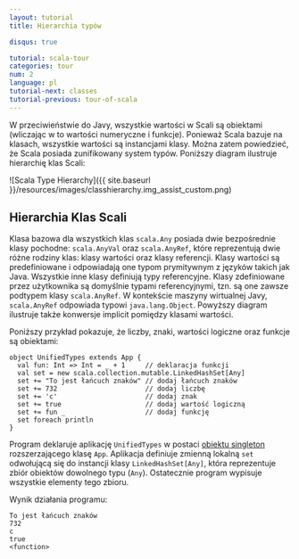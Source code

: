 ```yaml
---
layout: tutorial
title: Hierarchia typów

disqus: true

tutorial: scala-tour
categories: tour
num: 2
language: pl
tutorial-next: classes
tutorial-previous: tour-of-scala
---
```


W przeciwieństwie do Javy, wszystkie wartości w Scali są obiektami (wliczając w to wartości numeryczne i funkcje). Ponieważ Scala bazuje na klasach, wszystkie wartości są instancjami klasy. Można zatem powiedzieć, że Scala posiada zunifikowany system typów. Poniższy diagram ilustruje hierarchię klas Scali:

![Scala Type Hierarchy]({{ site.baseurl }}/resources/images/classhierarchy.img_assist_custom.png)

## Hierarchia Klas Scali ##

Klasa bazowa dla wszystkich klas `scala.Any` posiada dwie bezpośrednie klasy pochodne: `scala.AnyVal` oraz `scala.AnyRef`, które reprezentują dwie różne rodziny klas: klasy wartości oraz klasy referencji. Klasy wartości są predefiniowane i odpowiadają one typom prymitywnym z języków takich jak Java. Wszystkie inne klasy definiują typy referencyjne. Klasy zdefiniowane przez użytkownika są domyślnie typami referencyjnymi, tzn. są one zawsze podtypem klasy `scala.AnyRef`. W kontekście maszyny wirtualnej Javy, `scala.AnyRef` odpowiada typowi `java.lang.Object`. Powyższy diagram ilustruje także konwersje implicit pomiędzy klasami wartości.

Poniższy przykład pokazuje, że liczby, znaki, wartości logiczne oraz funkcje są obiektami:


```tut
object UnifiedTypes extends App {
  val fun: Int => Int = _ + 1     // deklaracja funkcji
  val set = new scala.collection.mutable.LinkedHashSet[Any]
  set += "To jest łańcuch znaków" // dodaj łańcuch znaków
  set += 732                      // dodaj liczbę
  set += 'c'                      // dodaj znak
  set += true                     // dodaj wartość logiczną
  set += fun _                    // dodaj funkcję
  set foreach println
}
```

Program deklaruje aplikację `UnifiedTypes` w postaci [obiektu singleton](singleton-objects.html) rozszerzającego klasę `App`. Aplikacja definiuje zmienną lokalną `set` odwołującą się do instancji klasy `LinkedHashSet[Any]`, która reprezentuje zbiór obiektów dowolnego typu (`Any`). Ostatecznie program wypisuje wszystkie elementy tego zbioru.

Wynik działania programu:

```
To jest łańcuch znaków
732
c
true
<function>
```
